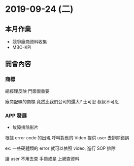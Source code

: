 # 2019-09-24 (二)

## 本月作業

- 競爭廠商資料收集
- MBO-KPI

## 開會內容

### 商標

總經理反映 門面很重要

廠商配線的商標 竟然比我們公司的還大?
士可忍 叔叔不可忍

### APP 發展

- 故障排除影片

根據 error code 的出現
呼叫對應的 Video 提供 user 去排除錯誤

ex:
一些硬體類的 error 就可以依照 video, 進行 SOP 排除

讓 user 不用去查 手冊或是 上網查資料
